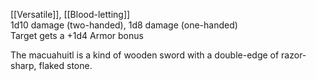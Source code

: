 [[Versatile]], [[Blood-letting]]<br>1d10 damage (two-handed), 1d8 damage (one-handed)<br>Target gets a +1d4 Armor bonus

The macuahuitl is a kind of wooden sword with a double-edge of razor-sharp, flaked stone.